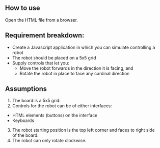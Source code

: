 ## How to use

Open the HTML file from a browser.

## Requirement breakdown:

- Create a Javascript application in which you can simulate controlling a robot
- The robot should be placed on a 5x5 grid
- Supply controls that let you:
  - Move the robot forwards in the direction it is facing, and
  - Rotate the robot in place to face any cardinal direction

## Assumptions

1. The board is a 5x5 grid.
2. Controls for the robot can be of either interfaces:

- HTML elements (buttons) on the interface
- Keyboards

3. The robot starting position is the top left corner and faces to right side of the board.
4. The robot can only rotate clockwise.
